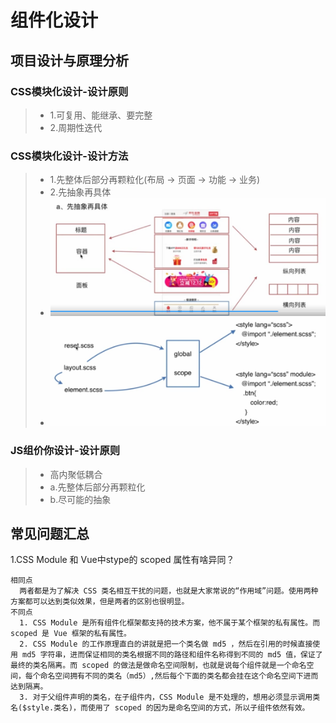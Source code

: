 # 组件化设计

## 项目设计与原理分析
### CSS模块化设计-设计原则
> - 1.可复用、能继承、要完整
> - 2.周期性迭代
### CSS模块化设计-设计方法
> - 1.先整体后部分再颗粒化(布局 -> 页面 -> 功能 -> 业务)
> - 2.先抽象再具体
> - ![](readimg/1.png)
> - ![](readimg/2.png)
### JS组价你设计-设计原则
> - 高内聚低耦合
> - a.先整体后部分再颗粒化
> - b.尽可能的抽象

## 常见问题汇总
1.CSS Module 和 Vue中stype的 scoped 属性有啥异同？
```
相同点
  两者都是为了解决 CSS 类名相互干扰的问题，也就是大家常说的“作用域”问题。使用两种方案都可以达到类似效果，但是两者的区别也很明显。
不同点
  1. CSS Module 是所有组件化框架都支持的技术方案，他不属于某个框架的私有属性。而 scoped 是 Vue 框架的私有属性。
  2. CSS Module 的工作原理直白的讲就是把一个类名做 md5 ，然后在引用的时候直接使用 md5 字符串，进而保证相同的类名根据不同的路径和组件名称得到不同的 md5 值，保证了最终的类名隔离。而 scoped 的做法是做命名空间限制，也就是说每个组件就是一个命名空间，每个命名空间拥有不同的类名（md5）,然后每个下面的类名都会挂在这个命名空间下进而达到隔离。
  3. 对于父组件声明的类名，在子组件内，CSS Module 是不处理的，想用必须显示调用类名($style.类名)，而使用了 scoped 的因为是命名空间的方式，所以子组件依然有效。
```